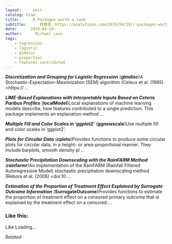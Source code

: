 ```yaml
---
layout:     post
catalog: true
title:      R Packages worth a look
subtitle:      转载自：https://analytixon.com/2019/04/19/r-packages-worth-a-look-1490/
date:      2019-04-19
author:      Michael Laux
tags:
    - regression
    - logistic
    - glmdisc
    - proportion
    - features contributed
---
```


***Discretization and Grouping for Logistic Regression*** (**glmdisc**)A Stochastic-Expectation-Maximization (SEM) algorithm (Celeux et al. (1995) <https:// …

***LIME-Based Explanations with Interpretable Inputs Based on Ceteris Paribus Profiles*** (**localModel**)Local explanations of machine learning models describe, how features contributed to a single prediction. This package implements an explanation method …

***Multiple Fill and Color Scales in ‘ggplot2’*** (**ggnewscale**)Use multiple fill and color scales in ‘ggplot2’.

***Plots for Circular Data*** (**cplots**)Provides functions to produce some circular plots for circular data, in a height- or area-proportional manner. They include barplots, smooth density pl …

***Stochastic Precipitation Downscaling with the RainFARM Method*** (**rainfarmr**)An implementation of the RainFARM (Rainfall Filtered Autoregressive Model) stochastic precipitation downscaling method (Rebora et al. (2006) <doi:10 …

***Estimation of the Proportion of Treatment Effect Explained by Surrogate Outcome Information*** (**SurrogateOutcome**)Provides functions to estimate the proportion of treatment effect on a censored primary outcome that is explained by the treatment effect on a censored …





### Like this:

Like Loading...


*Related*


